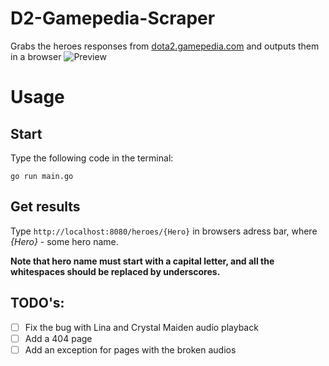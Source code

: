# D2-Gamepedia-Scraper
Grabs the heroes responses from [dota2.gamepedia.com](https://dota2.gamepedia.com) and outputs them in a browser
![Preview](https://i.imgur.com/Hl6dKc7.png)
# Usage
## Start 
Type the following code in the terminal:
```
go run main.go
```

## Get results
Type `http://localhost:8080/heroes/{Hero}` in browsers adress bar, where *{Hero}* - some hero name. 

**Note that hero name must start with a capital letter, and all the whitespaces should be replaced by underscores.**

## TODO's:
- [ ] Fix the bug with Lina and Crystal Maiden audio playback
- [ ] Add a 404 page
- [ ] Add an exception for pages with the broken audios
